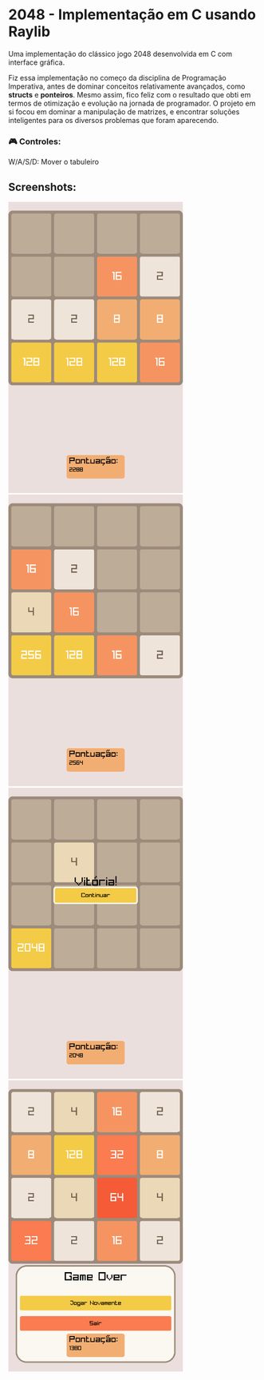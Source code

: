# 2048 - Implementação em C usando Raylib
Uma implementação do clássico jogo 2048 desenvolvida em C com interface gráfica.

Fiz essa implementação no começo da disciplina de Programação Imperativa, antes de
dominar conceitos relativamente avançados, como **structs** e **ponteiros**. Mesmo
assim, fico feliz com o resultado que obti em termos de otimização e evolução na jornada
de programador. O projeto em si focou em dominar a manipulação de matrizes, e encontrar
soluções inteligentes para os diversos problemas que foram aparecendo.

### 🎮 Controles: 
W/A/S/D: Mover o tabuleiro


## Screenshots:
<img src="screenshots/gameplay1.png" width="350" alt="Gameplay">

<img src="screenshots/gameplay2.png" width="350" alt="Gameplay">

<img src="screenshots/victory.png" width="350" alt="Tela de Vitória">

<img src="screenshots/defeat.png" width="350" alt="Tela de Game Over">

